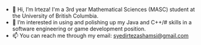 - 👋 Hi, I’m Irteza! I'm a 3rd year Mathematical Sciences (MASC) student at the University of British Columbia. 
- 👀 I’m interested in using and polishing up my Java and C++/# skills in a software engineering or game development position.
- 📫 You can reach me through my email: syedirtezashamsi@gmail.com

<!---
sias888/sias888 is a ✨ special ✨ repository because its `README.md` (this file) appears on your GitHub profile.
You can click the Preview link to take a look at your changes.
--->
